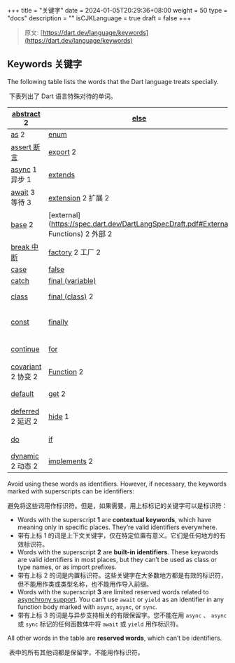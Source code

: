 +++
title = "关键字"
date = 2024-01-05T20:29:36+08:00
weight = 50
type = "docs"
description = ""
isCJKLanguage = true
draft = false
+++

> 原文: [https://dart.dev/language/keywords](https://dart.dev/language/keywords)

## Keywords 关键字

The following table lists the words that the Dart language treats specially.

​	下表列出了 Dart 语言特殊对待的单词。

| [abstract](https://dart.dev/language/class-modifiers#abstract) 2 | [else](https://dart.dev/language/branches#if)                | [import](https://dart.dev/language/libraries#using-libraries) 2 | [show](https://dart.dev/language/libraries#importing-only-part-of-a-library) 1 |
| ------------------------------------------------------------ | ------------------------------------------------------------ | ------------------------------------------------------------ | ------------------------------------------------------------ |
| [as](https://dart.dev/language/operators#type-test-operators) 2 | [enum](https://dart.dev/language/enums)                      | [in](https://dart.dev/language/loops#for-loops)              | [static](https://dart.dev/language/classes#class-variables-and-methods) 2 |
| [assert 断言](https://dart.dev/language/error-handling#assert) | [export](https://dart.dev/guides/libraries/create-packages) 2 | [interface](https://dart.dev/language/class-modifiers#interface) 2 接口 2 | [super ](https://dart.dev/language/extend)                   |
| [async](https://dart.dev/language/async) 1 异步 1            | [extends ](https://dart.dev/language/extend)                 | [is](https://dart.dev/language/operators#type-test-operators) | [switch ](https://dart.dev/language/branches#switch)         |
| [await](https://dart.dev/language/async) 3 等待 3            | [extension](https://dart.dev/language/extension-methods) 2 扩展 2 | [late](https://dart.dev/language/variables#late-variables) 2 延迟 2 | [sync](https://dart.dev/language/functions#generators) 1 同步 1 |
| [base](https://dart.dev/language/class-modifiers#base) 2     | [external](https://spec.dart.dev/DartLangSpecDraft.pdf#External Functions) 2 外部 2 | [library](https://dart.dev/language/libraries) 2 库 2        | [this 此](https://dart.dev/language/constructors)            |
| [break 中断](https://dart.dev/language/loops#break-and-continue) | [factory](https://dart.dev/language/constructors#factory-constructors) 2 工厂 2 | [mixin](https://dart.dev/language/mixins) 2 混合 2           | [throw 抛出](https://dart.dev/language/error-handling#throw) |
| [case ](https://dart.dev/language/branches#switch)           | [false](https://dart.dev/language/built-in-types#booleans)   | [new](https://dart.dev/language/classes#using-constructors)  | [true](https://dart.dev/language/built-in-types#booleans)    |
| [catch](https://dart.dev/language/error-handling#catch)      | [final (variable) ](https://dart.dev/language/variables#final-and-const) | [null](https://dart.dev/language/variables#default-value)    | [try](https://dart.dev/language/error-handling#catch)        |
| [class](https://dart.dev/language/classes#instance-variables) | [final (class)](https://dart.dev/language/class-modifiers#final) 2 | [on](https://dart.dev/language/error-handling#catch) 1       | [typedef](https://dart.dev/language/typedefs) 2              |
| [const](https://dart.dev/language/variables#final-and-const) | [finally](https://dart.dev/language/error-handling#finally)  | [operator](https://dart.dev/language/methods#operators) 2 运算符 2 | [var](https://dart.dev/language/variables)                   |
| [continue](https://dart.dev/language/loops#break-and-continue) | [for](https://dart.dev/language/loops#for-loops)             | [part](https://dart.dev/guides/libraries/create-packages#organizing-a-package) 2 部分 2 | [void](https://dart.dev/language/built-in-types)             |
| [covariant](https://dart.dev/guides/language/sound-problems#the-covariant-keyword) 2 协变 2 | [Function](https://dart.dev/language/functions) 2            | [required](https://dart.dev/language/functions#named-parameters) 2 | [when](https://dart.dev/language/branches#when)              |
| [default](https://dart.dev/language/branches#switch)         | [get](https://dart.dev/language/methods#getters-and-setters) 2 | [rethrow 重新抛出](https://dart.dev/language/error-handling#catch) | [while ](https://dart.dev/language/loops#while-and-do-while) |
| [deferred](https://dart.dev/language/libraries#lazily-loading-a-library) 2 延迟 2 | [hide](https://dart.dev/language/libraries#importing-only-part-of-a-library) 1 | [return 返回](https://dart.dev/language/functions#return-values) | [with 带有](https://dart.dev/language/mixins)                |
| [do](https://dart.dev/language/loops#while-and-do-while)     | [if](https://dart.dev/language/branches#if)                  | [sealed](https://dart.dev/language/class-modifiers#sealed) 2 密封 2 | [yield](https://dart.dev/language/functions#generators) 3 产生 3 |
| [dynamic](https://dart.dev/language#important-concepts) 2 动态 2 | [implements](https://dart.dev/language/classes#implicit-interfaces) 2 | [set](https://dart.dev/language/methods#getters-and-setters) 2 |                                                              |

Avoid using these words as identifiers. However, if necessary, the keywords marked with superscripts can be identifiers:

​	避免将这些词用作标识符。但是，如果需要，用上标标记的关键字可以是标识符：

- Words with the superscript **1** are **contextual keywords**, which have meaning only in specific places. They’re valid identifiers everywhere.
- 带有上标 1 的词是上下文关键字，仅在特定位置有意义。它们是任何地方的有效标识符。
- Words with the superscript **2** are **built-in identifiers**. These keywords are valid identifiers in most places, but they can’t be used as class or type names, or as import prefixes.
- 带有上标 2 的词是内置标识符。这些关键字在大多数地方都是有效的标识符，但不能用作类或类型名称，也不能用作导入前缀。
- Words with the superscript **3** are limited reserved words related to [asynchrony support](https://dart.dev/language/async). You can’t use `await` or `yield` as an identifier in any function body marked with `async`, `async`, or `sync`.
- 带有上标 3 的词是与异步支持相关的有限保留字。您不能在用 `async` 、 `async` 或 `sync` 标记的任何函数体中将 `await` 或 `yield` 用作标识符。

All other words in the table are **reserved words**, which can’t be identifiers.

​	表中的所有其他词都是保留字，不能用作标识符。
